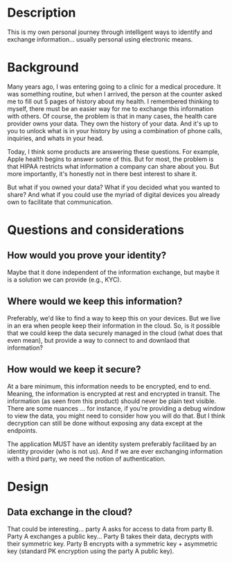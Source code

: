 # Description

This is my own personal journey through intelligent ways to identify and exchange information... usually personal using electronic means.

# Background

Many years ago, I was entering going to a clinic for a medical procedure.  It was something routine, but when I arrived, the person at the counter asked me to fill out 5 pages of history about my health.  I remembered thinking to myself, there must be an easier way for me to exchange this information with others.  Of course, the problem is that in many cases, the health care provider owns your data.  They own the history of your data.  And it's up to you to unlock what is in your history by using a combination of phone calls, inquiries, and whats in your head.

Today, I think some products are answering these questions.  For example, Apple health begins to answer some of this.  But for most, the problem is that HIPAA restricts what information a company can share about you.  But more importantly, it's honestly not in there best interest to share it.

But what if you owned your data?  What if you decided what you wanted to share?  And what if you could use the myriad of digital devices you already own to facilitate that communication.

# Questions and considerations

## How would you prove your identity?

Maybe that it done independent of the information exchange, but maybe it is a solution we can provide (e.g., KYC).

## Where would we keep this information?

Preferably, we'd like to find a way to keep this on your devices.  But we live in an era when people keep their information in the cloud.  So, is it possible that we could keep the data securely managed in the cloud (what does that even mean), but provide a way to connect to and downlaod that information?

## How would we keep it secure?

At a bare minimum, this information needs to be encrypted, end to end.  Meaning, the information is encrypted at rest and encrypted in transit.  The information (as seen from this product) should never be plain text visible.  There are some nuances ... for instance, if you're providing a debug window to view the data, you might need to consider how you will do that.  But I think decryption can still be done without exposing any data except at the endpoints.

The application MUST have an identity system preferably facilitaed by an identity provider (who is not us).  And if we are ever exchanging information with a third party, we need the notion of authentication.

# Design

## Data exchange in the cloud?

That could be interesting... party A asks for access to data from party B.  Party A exchanges a public key... Party B takes their data, decrypts with their symmetric key.  Party B encrypts with a symmetric key + asymmetric key (standard PK encryption using the party A public key).


